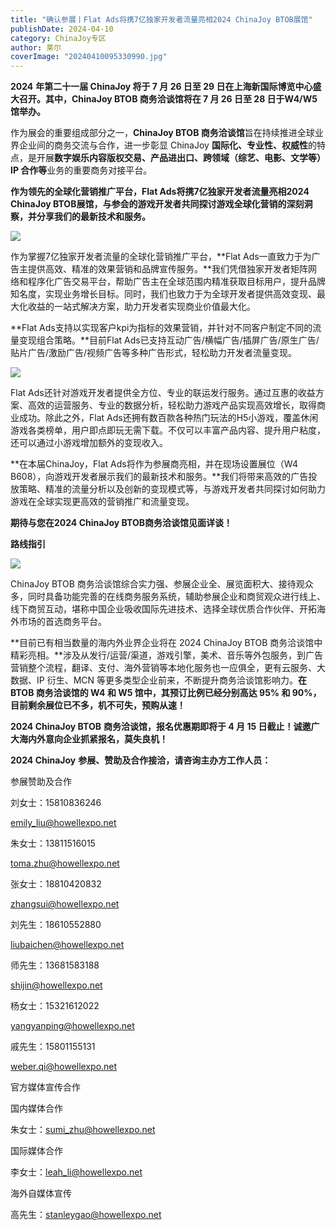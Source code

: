 ```yaml
---
title: "确认参展丨Flat Ads将携7亿独家开发者流量亮相2024 ChinaJoy BTOB展馆"
publishDate: 2024-04-10
category: ChinaJoy专区
author: 莱尔
coverImage: "20240410095330990.jpg"
---
```


**2024** **年第二十一届 ChinaJoy 将于 7 月 26 日至 29 日在上海新国际博览中心盛大召开。其中，ChinaJoy BTOB 商务洽谈馆将在 7 月 26 日至 28 日于W4/W5馆举办。**

作为展会的重要组成部分之一，**ChinaJoy BTOB 商务洽谈馆**旨在持续推进全球业界企业间的商务交流与合作，进一步彰显 ChinaJoy **国际化、专业性、权威性**的特点，是开展**数字娱乐内容版权交易、产品进出口、跨领域（综艺、电影、文学等）IP 合作等**业务的重要商务对接平台。

**作为领先的全球化营销推广平台，Flat Ads将携7亿独家开发者流量亮相2024 ChinaJoy BTOB展馆，与参会的游戏开发者共同探讨游戏全球化营销的深刻洞察，并分享我们的最新技术和服务。**

![](https://ec-net-1251389766.cos.ap-shanghai.myqcloud.com/wp-content/uploads/2024/04/20240410094915380-1024x576.png)

作为掌握7亿独家开发者流量的全球化营销推广平台，**Flat Ads一直致力于为广告主提供高效、精准的效果营销和品牌宣传服务。**我们凭借独家开发者矩阵网络和程序化广告交易平台，帮助广告主在全球范围内精准获取目标用户，提升品牌知名度，实现业务增长目标。同时，我们也致力于为全球开发者提供高效变现、最大化收益的一站式解决方案，助力开发者实现商业价值最大化。

**Flat Ads支持以实现客户kpi为指标的效果营销，并针对不同客户制定不同的流量变现组合策略。**目前Flat Ads已支持互动广告/横幅广告/插屏广告/原生广告/贴片广告/激励广告/视频广告等多种广告形式，轻松助力开发者流量变现。

![](https://ec-net-1251389766.cos.ap-shanghai.myqcloud.com/wp-content/uploads/2024/04/20240410094917158-1024x545.png)

Flat Ads还针对游戏开发者提供全方位、专业的联运发行服务。通过互惠的收益方案、高效的运营服务、专业的数据分析，轻松助力游戏产品实现高效增长，取得商业成功。除此之外，Flat Ads还拥有数百款各种热门玩法的H5小游戏，覆盖休闲游戏各类榜单，用户即点即玩无需下载。不仅可以丰富产品内容、提升用户粘度，还可以通过小游戏增加额外的变现收入。

**在本届ChinaJoy，Flat Ads将作为参展商亮相，并在现场设置展位（W4 B608），向游戏开发者展示我们的最新技术和服务。**我们将带来高效的广告投放策略、精准的流量分析以及创新的变现模式等，与游戏开发者共同探讨如何助力游戏在全球实现更高效的营销推广和流量变现。

**期待与您在2024 ChinaJoy BTOB商务洽谈馆见面详谈！**

**路线指引**

![](https://ec-net-1251389766.cos.ap-shanghai.myqcloud.com/wp-content/uploads/2024/04/20240410094920402-576x1024.png)

ChinaJoy BTOB 商务洽谈馆综合实力强、参展企业全、展览面积大、接待观众多，同时具备功能完善的在线商务服务系统，辅助参展企业和商贸观众进行线上、线下商贸互动，堪称中国企业吸收国际先进技术、选择全球优质合作伙伴、开拓海外市场的首选商务平台。

**目前已有相当数量的海内外业界企业将在 2024 ChinaJoy BTOB 商务洽谈馆中精彩亮相。**涉及从发行/运营/渠道，游戏引擎，美术、音乐等外包服务，到广告营销整个流程，翻译、支付、海外营销等本地化服务也一应俱全，更有云服务、大数据、IP 衍生、MCN 等更多类型企业前来，不断提升商务洽谈馆影响力。**在 BTOB 商务洽谈馆的 W4 和 W5 馆中，其预订比例已经分别高达 95% 和 90%，目前剩余展位已不多，机不可失，预购从速！**

**2024 ChinaJoy BTOB** **商务洽谈馆，报名优惠期即将于 4 月 15 日截止！诚邀广大海内外意向企业抓紧报名，莫失良机！**

**2024 ChinaJoy** **参展、赞助及合作接洽，请咨询主办方工作人员：**

  
参展赞助及合作

刘女士：15810836246

[emily\_liu@howellexpo.net](mailto:emily_liu@howellexpo.net)

  
朱女士：13811516015

toma.zhu@howellexpo.net

张女士：18810420832

zhangsui@howellexpo.net

刘先生：18610552880

liubaichen@howellexpo.net

师先生：13681583188

shijin@howellexpo.net

杨女士：15321612022

yangyanping@howellexpo.net

戚先生：15801155131

weber.qi@howellexpo.net  
  

官方媒体宣传合作

国内媒体合作

朱女士：[sumi\_zhu@howellexpo.net](mailto:sumi_zhu@howellexpo.net)

国际媒体合作

李女士：[leah\_li@howellexpo.net](mailto:leah_li@howellexpo.net)

海外自媒体宣传

高先生：stanleygao@howellexpo.net
